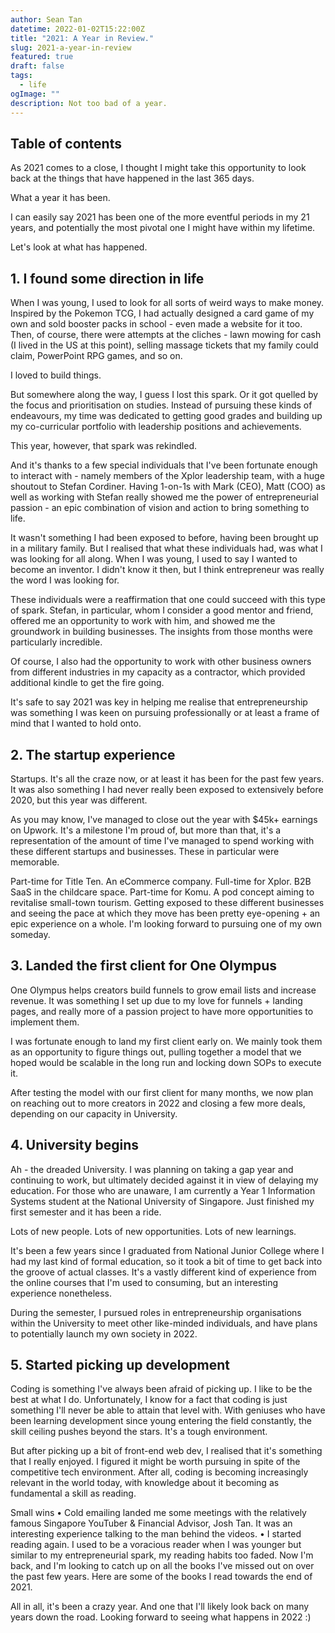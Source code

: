 ```yaml
---
author: Sean Tan
datetime: 2022-01-02T15:22:00Z
title: "2021: A Year in Review."
slug: 2021-a-year-in-review
featured: true
draft: false
tags:
  - life
ogImage: ""
description: Not too bad of a year.
---
```


## Table of contents

As 2021 comes to a close, I thought I might take this opportunity to look back at the things that have happened in the last 365 days.

What a year it has been.

I can easily say 2021 has been one of the more eventful periods in my 21 years, and potentially the most pivotal one I might have within my lifetime.

Let's look at what has happened.

## 1. I found some direction in life

When I was young, I used to look for all sorts of weird ways to make money. Inspired by the Pokemon TCG, I had actually designed a card game of my own and sold booster packs in school - even made a website for it too. Then, of course, there were attempts at the cliches - lawn mowing for cash (I lived in the US at this point), selling massage tickets that my family could claim, PowerPoint RPG games, and so on.

I loved to build things.

But somewhere along the way, I guess I lost this spark. Or it got quelled by the focus and prioritisation on studies. Instead of pursuing these kinds of endeavours, my time was dedicated to getting good grades and building up my co-curricular portfolio with leadership positions and achievements.

This year, however, that spark was rekindled.

And it's thanks to a few special individuals that I've been fortunate enough to interact with - namely members of the Xplor leadership team, with a huge shoutout to Stefan Cordiner. Having 1-on-1s with Mark (CEO), Matt (COO) as well as working with Stefan really showed me the power of entrepreneurial passion - an epic combination of vision and action to bring something to life.

It wasn't something I had been exposed to before, having been brought up in a military family. But I realised that what these individuals had, was what I was looking for all along. When I was young, I used to say I wanted to become an inventor. I didn't know it then, but I think entrepreneur was really the word I was looking for.

These individuals were a reaffirmation that one could succeed with this type of spark. Stefan, in particular, whom I consider a good mentor and friend, offered me an opportunity to work with him, and showed me the groundwork in building businesses. The insights from those months were particularly incredible.

Of course, I also had the opportunity to work with other business owners from different industries in my capacity as a contractor, which provided additional kindle to get the fire going.

It's safe to say 2021 was key in helping me realise that entrepreneurship was something I was keen on pursuing professionally or at least a frame of mind that I wanted to hold onto.

## 2. The startup experience

Startups. It's all the craze now, or at least it has been for the past few years. It was also something I had never really been exposed to extensively before 2020, but this year was different.

As you may know, I've managed to close out the year with $45k+ earnings on Upwork. It's a milestone I'm proud of, but more than that, it's a representation of the amount of time I've managed to spend working with these different startups and businesses. These in particular were memorable.

Part-time for Title Ten. An eCommerce company.
Full-time for Xplor. B2B SaaS in the childcare space.
Part-time for Komu. A pod concept aiming to revitalise small-town tourism.
Getting exposed to these different businesses and seeing the pace at which they move has been pretty eye-opening + an epic experience on a whole. I'm looking forward to pursuing one of my own someday.

## 3. Landed the first client for One Olympus

One Olympus helps creators build funnels to grow email lists and increase revenue. It was something I set up due to my love for funnels + landing pages, and really more of a passion project to have more opportunities to implement them.

I was fortunate enough to land my first client early on. We mainly took them as an opportunity to figure things out, pulling together a model that we hoped would be scalable in the long run and locking down SOPs to execute it.

After testing the model with our first client for many months, we now plan on reaching out to more creators in 2022 and closing a few more deals, depending on our capacity in University.

## 4. University begins

Ah - the dreaded University. I was planning on taking a gap year and continuing to work, but ultimately decided against it in view of delaying my education. For those who are unaware, I am currently a Year 1 Information Systems student at the National University of Singapore. Just finished my first semester and it has been a ride.

Lots of new people. Lots of new opportunities. Lots of new learnings.

It's been a few years since I graduated from National Junior College where I had my last kind of formal education, so it took a bit of time to get back into the groove of actual classes. It's a vastly different kind of experience from the online courses that I'm used to consuming, but an interesting experience nonetheless.

During the semester, I pursued roles in entrepreneurship organisations within the University to meet other like-minded individuals, and have plans to potentially launch my own society in 2022.

## 5. Started picking up development

Coding is something I've always been afraid of picking up. I like to be the best at what I do. Unfortunately, I know for a fact that coding is just something I'll never be able to attain that level with. With geniuses who have been learning development since young entering the field constantly, the skill ceiling pushes beyond the stars. It's a tough environment.

But after picking up a bit of front-end web dev, I realised that it's something that I really enjoyed. I figured it might be worth pursuing in spite of the competitive tech environment. After all, coding is becoming increasingly relevant in the world today, with knowledge about it becoming as fundamental a skill as reading.

Small wins
• Cold emailing landed me some meetings with the relatively famous Singapore YouTuber & Financial Advisor, Josh Tan. It was an interesting experience talking to the man behind the videos.
• I started reading again. I used to be a voracious reader when I was younger but similar to my entrepreneurial spark, my reading habits too faded. Now I'm back, and I'm looking to catch up on all the books I've missed out on over the past few years. Here are some of the books I read towards the end of 2021.

All in all, it's been a crazy year. And one that I'll likely look back on many years down the road. Looking forward to seeing what happens in 2022 :)
